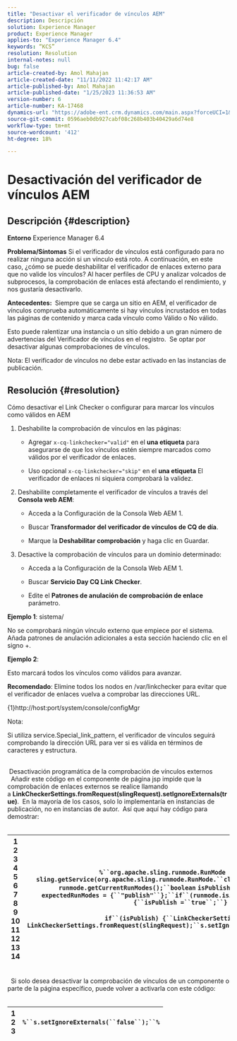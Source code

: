 ```yaml
---
title: "Desactivar el verificador de vínculos AEM"
description: Descripción
solution: Experience Manager
product: Experience Manager
applies-to: "Experience Manager 6.4"
keywords: “KCS”
resolution: Resolution
internal-notes: null
bug: false
article-created-by: Amol Mahajan
article-created-date: "11/11/2022 11:42:17 AM"
article-published-by: Amol Mahajan
article-published-date: "1/25/2023 11:36:53 AM"
version-number: 6
article-number: KA-17468
dynamics-url: "https://adobe-ent.crm.dynamics.com/main.aspx?forceUCI=1&pagetype=entityrecord&etn=knowledgearticle&id=727849e3-b561-ed11-9562-6045bd0067ea"
source-git-commit: 0596aeb0db927cabf08c268b403b40429a6d74e8
workflow-type: tm+mt
source-wordcount: '412'
ht-degree: 18%

---
```


# Desactivación del verificador de vínculos AEM

## Descripción {#description}

<b>Entorno</b>
Experience Manager 6.4


<b>Problema/Síntomas</b>
Si el verificador de vínculos está configurado para no realizar ninguna acción si un vínculo está roto. A continuación, en este caso, ¿cómo se puede deshabilitar el verificador de enlaces externo para que no valide los vínculos? Al hacer perfiles de CPU y analizar volcados de subprocesos, la comprobación de enlaces está afectando el rendimiento, y nos gustaría desactivarlo.

<b>Antecedentes: </b> Siempre que se carga un sitio en AEM, el verificador de vínculos comprueba automáticamente si hay vínculos incrustados en todas las páginas de contenido y marca cada vínculo como Válido o No válido.

Esto puede ralentizar una instancia o un sitio debido a un gran número de advertencias del Verificador de vínculos en el registro.  Se optar por desactivar algunas comprobaciones de vínculos.

Nota: El verificador de vínculos no debe estar activado en las instancias de publicación.


## Resolución {#resolution}

Cómo desactivar el Link Checker o configurar para marcar los vínculos como válidos en AEM<br>
1. Deshabilite la comprobación de vínculos en las páginas:
   - Agregar `x-cq-linkchecker="valid"` en el <b>una etiqueta</b> para asegurarse de que los vínculos estén siempre marcados como válidos por el verificador de enlaces.


   - Uso opcional `x-cq-linkchecker="skip"` en el <b>una etiqueta</b> El verificador de enlaces ni siquiera comprobará la validez.
2. Deshabilite completamente el verificador de vínculos a través del <b>Consola web AEM</b>:
   - Acceda a la Configuración de la Consola Web AEM 1.


   - Buscar <b>Transformador del verificador de vínculos de CQ de día</b>.


   - Marque la <b>Deshabilitar comprobación</b> y haga clic en Guardar.
3. Desactive la comprobación de vínculos para un dominio determinado:
   - Acceda a la Configuración de la Consola Web AEM 1.


   - Buscar <b>Servicio Day CQ Link Checker</b>.


   - Edite el <b>Patrones de anulación de comprobación de enlace</b> parámetro.


<b>Ejemplo 1</b>: sistema/

No se comprobará ningún vínculo externo que empiece por el sistema.  Añada patrones de anulación adicionales a esta sección haciendo clic en el signo +.

<b>Ejemplo 2</b>:

Esto marcará todos los vínculos como válidos para avanzar.

<b>Recomendado</b>: Elimine todos los nodos en /var/linkchecker para evitar que el verificador de enlaces vuelva a comprobar las direcciones URL.

{1}http://host:port/system/console/configMgr



Nota:

Si utiliza service.Special_link_pattern, el verificador de vínculos seguirá comprobando la dirección URL para ver si es válida en términos de caracteres y estructura.


<br> Desactivación programática de la comprobación de vínculos externos<br> 
Añadir este código en el componente de página jsp impide que la comprobación de enlaces externos se realice llamando a <b>LinkCheckerSettings.fromRequest(slingRequest).setIgnoreExternals(true)</b>.  En la mayoría de los casos, solo lo implementaría en instancias de publicación, no en instancias de autor.  Así que aquí hay código para demostrar:
<br> <br>

| 1<br>2<br>3<br>4<br>5<br>6<br>7<br>8<br>9<br>10<br>11<br>12<br>13<br>14 | `%``org.apache.sling.runmode.RunMode runmode = sling.getService(org.apache.sling.runmode.RunMode.``class``);``String runmodes = runmode.getCurrentRunModes();``boolean` `isPublish =``false``;``String  expectedRunModes = {``"publish"``};``if``(runmode.isActive(expectedRunModes)) {``isPublish =``true``;``}`<br> <br>`if``(isPublish) {``LinkCheckerSettings s = LinkCheckerSettings.fromRequest(slingRequest);``s.setIgnoreExternals(``true``);``}``%` |
| --- | --- |

<br> 
Si solo desea desactivar la comprobación de vínculos de un componente o parte de la página específico, puede volver a activarla con este código:
<br> <br>

| 1<br>2<br>3 | `%``s.setIgnoreExternals(``false``);``%` |
| --- | --- |

